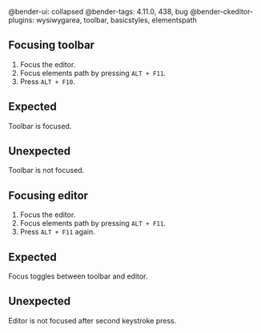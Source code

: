 @bender-ui: collapsed
@bender-tags: 4.11.0, 438, bug
@bender-ckeditor-plugins: wysiwygarea, toolbar, basicstyles, elementspath

## Focusing toolbar

1. Focus the editor.
1. Focus elements path by pressing `ALT + F11`.
1. Press `ALT + F10`.

## Expected

Toolbar is focused.

## Unexpected

Toolbar is not focused.

## Focusing editor

1. Focus the editor.
1. Focus elements path by pressing `ALT + F11`.
1. Press `ALT + F11` again.

## Expected

Focus toggles between toolbar and editor.

## Unexpected

Editor is not focused after second keystroke press.
